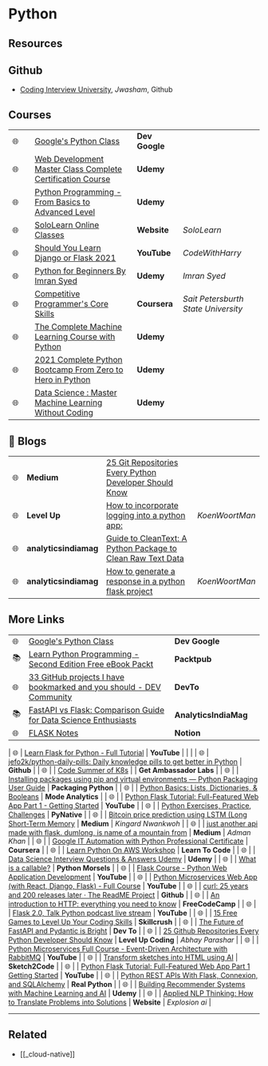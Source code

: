 # Python

## Resources

## Github

- [Coding Interview University](https://github.com/jwasham/coding-interview-university?fbclid=IwAR031SuIcbhYI3lsJIsay6u_sDPaeCaaB8bGaiznN5RxcqJI7WCEDwkvwDg), _Jwasham_, Github

## Courses

|     |     |                                                                                                                                                                                                                                                                                                    |                |                                     |
| --- | --- | -------------------------------------------------------------------------------------------------------------------------------------------------------------------------------------------------------------------------------------------------------------------------------------------------- | -------------- | ----------------------------------- |
| 🌐  |     | [Google's Python Class](https://developers.google.com/edu/python/?hl=en)                                                                                                                                                                                                                           | **Dev Google** |                                     |
| 🌐  |     | [Web Development Master Class Complete Certification Course](https://www.udemy.com/course/web-development-masterclass-complete-certificate-course/?couponCode=YOUACCEL49269)                                                                                                                       | **Udemy**      |                                     |
| 🌐  |     | [Python Programming - From Basics to Advanced Level](https://www.udemy.com/course/python-programming-beginner-to-advanced/?ranMID=39197&ranEAID=%2F7fFXpljNdk&ranSiteID=_7fFXpljNdk-rorvNtWbidTez5YGtKtQaQ&utm_source=aff-campaign&utm_medium=udemyads&LSNPUBID=%2F7fFXpljNdk&couponCode=FREEJUN2) | **Udemy**      |                                     |
| 🌐  |     | [SoloLearn Online Classes](https://www.sololearn.com/home)                                                                                                                                                                                                                                         | **Website**    | _SoloLearn_                         |
| 🌐  |     | [Should You Learn Django or Flask 2021](https://www.youtube.com/watch?v=FW1LOP09RM8)                                                                                                                                                                                                               | **YouTube**    | _CodeWithHarry_                     |
| 🌐  |     | [Python for Beginners By Imran Syed](https://www.coursera.org/learn/ibm-containers-docker-kubernetes-openshift)                                                                                                                                                                                    | **Udemy**      | _Imran Syed_                        |
| 🌐  |     | [Competitive Programmer's Core Skills](https://www.coursera.org/learn/competitive-programming-core-skills)                                                                                                                                                                                         | **Coursera**   | _Sait Petersburth State University_ |
| 🌐  |     | [The Complete Machine Learning Course with Python](https://www.udemy.com/course/machine-learning-course-with-python/?ranMID=39197&ranEAID=At6Vw*QceKk&ranSiteID=At6Vw.QceKk-AthbjHIIzaWgJw4hwhKdbw&LSNPUBID=At6Vw*QceKk&utm_source=aff-campaign&utm_medium=udemyads)                               | **Udemy**      |                                     |
| 🌐  |     | [2021 Complete Python Bootcamp From Zero to Hero in Python](https://www.udemy.com/course/complete-python-bootcamp/?ranMID=39197&ranEAID=At6Vw*QceKk&ranSiteID=At6Vw.QceKk-2wz8mhH7LSiCgDXnO9oe.w&LSNPUBID=At6Vw*QceKk&utm_source=aff-campaign&utm_medium=udemyads)                                 | **Udemy**      |                                     |
| 🌐  |     | [Data Science : Master Machine Learning Without Coding](https://www.udemy.com/course/hands-on-machine-learning-without-writing-code/?ranMID=39197&ranEAID=At6Vw*QceKk&ranSiteID=At6Vw.QceKk-q.mYx_zj2g3S3SQhm5zxyw&LSNPUBID=At6Vw*QceKk&utm_source=aff-campaign&utm_medium=udemyads)               | **Udemy**      |                                     |

## 📝 Blogs

|     |                       |                                                                                                                                                          |                |
| --- | --------------------- | -------------------------------------------------------------------------------------------------------------------------------------------------------- | -------------- |
| 🌐  | **Medium**            | [25 Git Repositories Every Python Developer Should Know](https://link.medium.com/jgt5M1xp8gb)                                                            |                |
| 🌐  | **Level Up**          | [How to incorporate logging into a python app:](https://levelup.gitconnected.com/tutorial-on-python-logging-ac5f21e0a00)                                 | _KoenWoortMan_ |
| 🌐  | **analyticsindiamag** | [Guide to CleanText: A Python Package to Clean Raw Text Data](https://analyticsindiamag.com/guide-to-cleantext-a-python-package-to-clean-raw-text-data/) |                |
| 🌐  | **analyticsindiamag** | [How to generate a response in a python flask project](https://koenwoortman.com/python-flask-return-json-response/)                                      | _KoenWoortMan_ |

## More Links

|     |                                                                                                                                                                  |                       |     |
| --- | ---------------------------------------------------------------------------------------------------------------------------------------------------------------- | --------------------- | --- |
| 🌐  | [Google's Python Class](https://developers.google.com/edu/python/?hl=en)                                                                                         | **Dev Google**        |     |
| 📚  | [Learn Python Programming - Second Edition Free eBook Packt](https://www.packtpub.com/free-ebook/learn-python-programming-second-edition/9781788996662)          | **Packtpub**          |     |
| 🌐  | [33 GitHub projects I have bookmarked and you should - DEV Community](https://dev.to/devdefinitive/33-github-projects-i-have-bookmarked-and-you-should-298o)     | **DevTo**             |     |
| 📚  | [FastAPI vs Flask: Comparison Guide for Data Science Enthusiasts](https://analyticsindiamag.com/fastapi-vs-flask-comparison-guide-for-data-science-enthusiasts/) | **AnalyticsIndiaMag** |     |
| 🌐  | [FLASK Notes](https://www.notion.so/FLASK-Notes-550ca32db66d4f8999ac94ac1df78674)                                                                                | **Notion**            |

| 🌐 | [Learn Flask for Python - Full Tutorial](https://www.youtube.com/watch?v=Z1RJmh_OqeA&t=883s) | **YouTube** |
| |
| 🌐 | [jefo2k/python-daily-pills: Daily knowledge pills to get better in Python](https://github.com/jefo2k/python-daily-pills) | **Github** |
| 🌐 | | [Code Summer of K8s](https://www.getambassador.io/summer-of-k8s/code/#month1-challenges) | | **Get Ambassador Labs** |
| 🌐 | | [Installing packages using pip and virtual environments — Python Packaging User Guide](https://packaging.python.org/guides/installing-using-pip-and-virtual-environments/) | **Packaging Python** |
| 🌐 | | [Python Basics: Lists, Dictionaries, & Booleans](https://mode.com/python-tutorial/python-basics/) | **Mode Analytics** |
| 🌐 | | [Python Flask Tutorial: Full-Featured Web App Part 1 - Getting Started](https://www.youtube.com/watch?v=MwZwr5Tvyxo) | **YouTube** |
| 🌐 | | [Python Exercises, Practice, Challenges](https://pynative.com/python-exercises-with-solutions/) | **PyNative** |
| 🌐 | | [Bitcoin price prediction using LSTM (Long Short-Term Memory](https://kingard-nwankwoh01.medium.com/bitcoin-price-prediction-using-lstm-long-short-term-memory-b6bfe1aa14ef) | **Medium** | _Kingard Nwankwoh_ |
| 🌐 | | [just another api made with flask. dumlong, is name of a mountain from](https://medium.com/@khanadnanxyz/just-another-api-made-with-flask-e7fe57145b31) | **Medium** | _Adman Khan_ |
| 🌐 | | [Google IT Automation with Python Professional Certificate](https://www.coursera.org/professional-certificates/google-it-automation) | **Coursera** |
| 🌐 | | [Learn Python On AWS Workshop](https://learn-to-code.workshop.aws/) | **Learn To Code** |
| 🌐 | | [Data Science Interview Questions & Answers Udemy](https://www.udemy.com/course/data-science-interview-questions-and-answers/?couponCode=DS_INTERVIEW_UPLATZ) | **Udemy** |
| 🌐 | | [What is a callable?](https://www.pythonmorsels.com/topics/callables/) | **Python Morsels** |
| 🌐 | | [Flask Course - Python Web Application Development](https://www.youtube.com/watch?v=Qr4QMBUPxWo) | **YouTube** |
| 🌐 | | [Python Microservices Web App (with React, Django, Flask) - Full Course](https://www.youtube.com/watch?v=0iB5IPoTDts) | **YouTube** |
| 🌐 | | [curl: 25 years and 200 releases later · The ReadME Project](https://github.com/readme/podcast/curl-25-years) | **Github** |
| 🌐 | | [An introduction to HTTP: everything you need to know](https://www.freecodecamp.org/news/http-and-everything-you-need-to-know-about-it/) | **FreeCodeCamp** |
| 🌐 | | [Flask 2.0, Talk Python podcast live stream](https://www.youtube.com/watch?v=G54QyX_lWo8) | **YouTube** |
| 🌐 | | [15 Free Games to Level Up Your Coding Skills](https://skillcrush.com/blog/free-coding-games/) | **Skillcrush** |
| 🌐 | | [The Future of FastAPI and Pydantic is Bright](https://dev.to/tiangolo/the-future-of-fastapi-and-pydantic-is-bright-3pbm) | **Dev To** |
| 🌐 | | [25 Github Repositories Every Python Developer Should Know](https://levelup.gitconnected.com/25-github-repositories-every-python-developer-should-know-ac848f6aa1fe) | **Level Up Coding** | _Abhay Parashar_ |
| 🌐 | | [Python Microservices Full Course - Event-Driven Architecture with RabbitMQ](https://www.youtube.com/watch?v=ddrucr_aAzA) | **YouTube** |
| 🌐 | | [Transform sketches into HTML using AI](https://sketch2code.azurewebsites.net/) | **Sketch2Code** |
| 🌐 | | [Python Flask Tutorial: Full-Featured Web App Part 1 Getting Started](https://www.youtube.com/watch?v=MwZwr5Tvyxo) | **YouTube** |
| 🌐 | | [Python REST APIs With Flask, Connexion, and SQLAlchemy](https://realpython.com/flask-connexion-rest-api/) | **Real Python** |
| 🌐 | | [Building Recommender Systems with Machine Learning and AI](https://www.udemy.com/course/building-recommender-systems-with-machine-learning-and-ai/) | **Udemy** |
| 🌐 | | [Applied NLP Thinking: How to Translate Problems into Solutions](https://explosion.ai/blog/applied-nlp-thinking) | **Website** | _Explosion ai_ |

---

## Related

- [[_cloud-native]]
